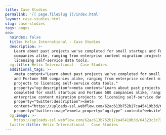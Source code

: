 ```yaml
---
title: Case Studies
permalink: '{{ page.fileSlug }}/index.html'
layout: case-studies.html
slug: case-studies
tags: pages
seo:
  noindex: false
  title: Helix International - Case Studies
  description: >-
    Learn about past projects we've completed for small startups and Fortune 500
    companies alike, ranging from enterprise content migration projects to
    licensing self-service data tools.
  og:title: Helix International - Case Studies
  additional_tags: >-
    <meta content="Learn about past projects we've completed for small startups
    and Fortune 500 companies alike, ranging from enterprise content migration
    projects to licensing self-service data tools."
    property="og:description"><meta content="Learn about past projects we've
    completed for small startups and Fortune 500 companies alike, ranging from
    enterprise content migration projects to licensing self-service data tools."
    property="twitter:description"><meta
    content="https://uploads-ssl.webflow.com/62ac613b752b17ca45419b3d/64523c3c737acdc0f38d17ac_meta-image.png"
    property="twitter:image"><meta property="og:type" content="website">
  og:image: >-
    https://uploads-ssl.webflow.com/62ac613b752b17ca45419b3d/64523c3c737acdc0f38d17ac_meta-image.png
  twitter:title: Helix International - Case Studies
---
```



